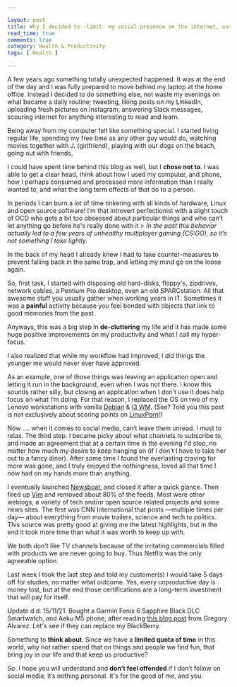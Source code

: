 ```yaml
---

layout: post
title: Why I decided to -limit- my social presence on the internet, and why I think this will be good for the both of us
read_time: true
comments: true
category: Health & Productivity
tags: [ Health ]

---
```

A few years ago something totally unexpected happened. It was at the end of the day and I was fully prepared to move behind my laptop at the home office. Instead I decided to do something else, not waste my evenings on what became a daily routine; tweeting, liking posts on my LinkedIn, uploading fresh pictures on Instagram, answering Slack messages, scouring internet for anything interesting to read and learn.

Being away from my computer felt like something special. I started living regular life, spending my free time as any other guy would do, watching movies together with J. (girlfriend), playing with our dogs on the beach, going out with friends. 

I could have spent time behind this blog as well, but I **chose not to**. I was able to get a clear head, think about how I used my computer, and phone, how I perhaps consumed and processed more information than I really wanted to, and what the long term effects of that do to a person.

In periods I can burn a lot of time tinkering with all kinds of hardware, Linux and open source software! I’m that introvert perfectionist with a slight touch of OCD who gets a bit too obsessed about particular things and who can’t let anything go before he's really done with it > *In the past this behavior actually led to a few years of unhealthy multiplayer gaming (CS:GO), so it’s not something I take lightly.* 

In the back of my head I already knew I had to take counter-measures to prevent falling back in the same trap, and letting my mind go on the loose again. 

So, first task, I started with disposing old hard-disks, floppy's, zipdrives, network cables, a Pentium Pro desktop, even an old SPARCstation. All that awesome stuff you usually gather when working years in IT. Sometimes it was a **painful** activity because you feel bonded with objects that link to good memories from the past. 

Anyways, this was a big step in **de-cluttering** my life and it has made some huge positive improvements on my productivity and what I call my hyper-focus. 

I also realized that while my workflow had improved, I did things the younger me would never ever have approved. 

As an example, one of those things was leaving an application open and letting it run in the background, even when I was not there. I know this sounds rather silly, but closing an application when I don’t use it does help focus on what I’m doing. For that reason, I replaced the OS on two of my Lenovo workstations with vanilla [Debian](https://www.debian.org/) & [I3 WM](https://i3wm.org/). (See? Told you this post is not exclusively about scoring points on [LinuxPorn](https://www.reddit.com/r/LinuxPorn/)!)

Now .... when it comes to social media, can’t leave them unread. I must to relax. 
The third step. I became picky about what channels to subscribe to, and made an agreement that at a certain time in the evening I'd stop, no matter how much my desire to keep hanging on (if I don't I have to take her out to a fancy diner). After some time I found the everlasting craving for more was gone, and I truly enjoyed the nothingness, loved all that time I now had on my hands more than anything. 

I eventually launched [Newsboat](https://newsboat.org/), and closed it after a quick glance. Then fired up [Vim](https://www.vim.org/download.php/) and removed about 80% of the feeds. Most were other weblogs, a variety of tech and/or open source related projects and some news sites. The first was CNN International that posts —multiple times per day— about everything from movie trailers, science and tech to politics. This source was pretty good at giving me the latest highlights, but in the end it took more time than what it was worth to keep up with.

We both don't like TV channels because of the irritating commercials filled with products we are never going to buy. Thus Netflix was the only agreeable option.

Last week I took the last step and told my customer(s) I would take 5 days off for studies, no matter what outcome. Yes, every unproductive day is money lost, but at the end those certifications are a long-term investment that will pay for itself.

Update d.d. 15/11/21. Bought a Garmin Fenix 6 Sapphire Black DLC Smartwatch, and Aeku M5 phone, after reading [this blog post](https://www.alvarez.io/posts/living-like-it-s-99/) from Gregory Alvarez. Let's see if they can replace my BlackBerry.

Something to **think about**. Since we have a **limited quota of time** in this world, why not rather spend that on things and people we find fun, that bring joy in our life and that keep us productive?

So. I hope you will understand and **don’t feel offended** if I don’t follow on social media; it’s nothing personal. It's for the good of me, and you.
